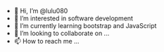 - 👋 Hi, I’m @lulu080
- 👀 I’m interested in software development 
- 🌱 I’m currently learning bootstrap and JavaScript 
- 💞️ I’m looking to collaborate on ...
- 📫 How to reach me ...

<!---
lulu080/lulu080 is a ✨ special ✨ repository because its `README.md` (this file) appears on your GitHub profile.
You can click the Preview link to take a look at your changes.
--->
